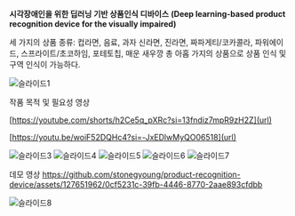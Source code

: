 **시각장애인을 위한 딥러닝 기반 상품인식 디바이스**
**(Deep learning-based product recognition device for the visually impaired)**

세 가지의 상품 종류: 컵라면, 음료, 과자
신라면, 진라면, 짜파게티/코카콜라, 파워에이드, 스프라이트/초코하임, 포테토칩, 매운 새우깡
총 아홉 가지의 상품으로 상품 인식 및 구역 인식이 가능하다.

![슬라이드1](https://github.com/stonegyoung/product-recognition-device/assets/127651962/dbf5a1c4-2a61-4408-a2d3-1a296553e28f)

작품 목적 및 필요성 영상

[https://youtube.com/shorts/h2Ce5q_pXRc?si=13fndiz7mpR9zH2Z](url)

[https://youtu.be/woiF52DQHc4?si=-JxEDlwMyQO06518](url)

![슬라이드3](https://github.com/stonegyoung/product-recognition-device/assets/127651962/7ed243c5-1917-4330-a2a2-f46b7f0c219e)
![슬라이드4](https://github.com/stonegyoung/product-recognition-device/assets/127651962/9d7ca52e-33c1-4215-a55b-f86113d0dfaa)
![슬라이드5](https://github.com/stonegyoung/product-recognition-device/assets/127651962/4cc9b935-0b79-4cd1-9253-49855999e050)
![슬라이드6](https://github.com/stonegyoung/product-recognition-device/assets/127651962/4e0047b3-dd2f-413a-93f3-29acb2b16805)
![슬라이드7](https://github.com/stonegyoung/product-recognition-device/assets/127651962/90fb70b9-8fcf-4b0b-ac5d-1aeaaaada567)

데모 영상
https://github.com/stonegyoung/product-recognition-device/assets/127651962/0cf5231c-39fb-4446-8770-2aae893cfdbb


![슬라이드8](https://github.com/stonegyoung/product-recognition-device/assets/127651962/0aca5836-5fda-4685-be70-98eca8ed6b99)
